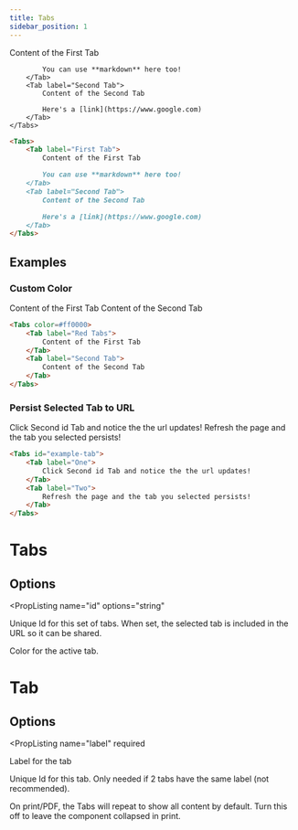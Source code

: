 ```yaml
---
title: Tabs
sidebar_position: 1
---
```


<DocTab>
  <div slot='preview'>
    <Tabs>
        <Tab label="First Tab">
            Content of the First Tab

            You can use **markdown** here too!
        </Tab>
        <Tab label="Second Tab">
            Content of the Second Tab

            Here's a [link](https://www.google.com)
        </Tab>
    </Tabs>
  </div>

```markdown
<Tabs>
    <Tab label="First Tab">
        Content of the First Tab

        You can use **markdown** here too!
    </Tab>
    <Tab label="Second Tab">
        Content of the Second Tab

        Here's a [link](https://www.google.com)
    </Tab>
</Tabs>
```
</DocTab>




## Examples

### Custom Color

<DocTab>
  <div slot='preview'>
    <Tabs color=#ff0000>
        <Tab label="Red Tabs">
            Content of the First Tab
        </Tab>
        <Tab label="Second Tab">
            Content of the Second Tab
        </Tab>
    </Tabs>
  </div>

```markdown
<Tabs color=#ff0000>
    <Tab label="Red Tabs">
        Content of the First Tab
    </Tab>
    <Tab label="Second Tab">
        Content of the Second Tab
    </Tab>
</Tabs>
```
</DocTab>

### Persist Selected Tab to URL

<DocTab>
  <div slot='preview'>
    <Tabs id="example-tab">
        <Tab label="One">
            Click Second id Tab and notice the the url updates!
        </Tab>
        <Tab label="Two">
            Refresh the page and the tab you selected persists!
        </Tab>
    </Tabs>
  </div>

```markdown
<Tabs id="example-tab">
    <Tab label="One">
        Click Second id Tab and notice the the url updates!
    </Tab>
    <Tab label="Two">
        Refresh the page and the tab you selected persists!
    </Tab>
</Tabs>
```
</DocTab>

# Tabs

## Options

<PropListing
    name="id"
    options="string"
>

Unique Id for this set of tabs. When set, the selected tab is included in the URL so it can be shared.

</PropListing>
<PropListing
    name="color"
    options="Any valid hex, rgb, or hsl string"
    defaultValue="blue"
>

Color for the active tab.

</PropListing>

# Tab

## Options

<PropListing
    name="label"
    required
>

Label for the tab

</PropListing>
<PropListing
    name="id"
>

Unique Id for this tab. Only needed if 2 tabs have the same label (not recommended).

</PropListing>
<PropListing 
    name="printShowAll"
    options={['true', 'false']}
    defaultValue="true"
>

On print/PDF, the Tabs will repeat to show all content by default. Turn this off to leave the component collapsed in print.

</PropListing>